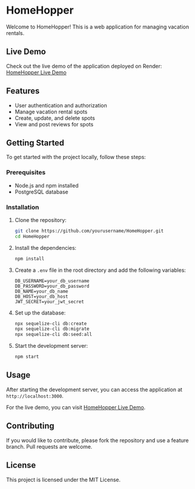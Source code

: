 # HomeHopper

Welcome to HomeHopper! This is a web application for managing vacation rentals.

## Live Demo

Check out the live demo of the application deployed on Render: [HomeHopper Live Demo](https://homehopper.onrender.com)

## Features

- User authentication and authorization
- Manage vacation rental spots
- Create, update, and delete spots
- View and post reviews for spots

## Getting Started

To get started with the project locally, follow these steps:

### Prerequisites

- Node.js and npm installed
- PostgreSQL database

### Installation

1. Clone the repository:

    ```sh
    git clone https://github.com/yourusername/HomeHopper.git
    cd HomeHopper
    ```

2. Install the dependencies:

    ```sh
    npm install
    ```

3. Create a `.env` file in the root directory and add the following variables:

    ```plaintext
    DB_USERNAME=your_db_username
    DB_PASSWORD=your_db_password
    DB_NAME=your_db_name
    DB_HOST=your_db_host
    JWT_SECRET=your_jwt_secret
    ```

4. Set up the database:

    ```sh
    npx sequelize-cli db:create
    npx sequelize-cli db:migrate
    npx sequelize-cli db:seed:all
    ```

5. Start the development server:

    ```sh
    npm start
    ```

## Usage

After starting the development server, you can access the application at `http://localhost:3000`.

For the live demo, you can visit [HomeHopper Live Demo](https://homehopper.onrender.com).

## Contributing

If you would like to contribute, please fork the repository and use a feature branch. Pull requests are welcome.

## License

This project is licensed under the MIT License.
